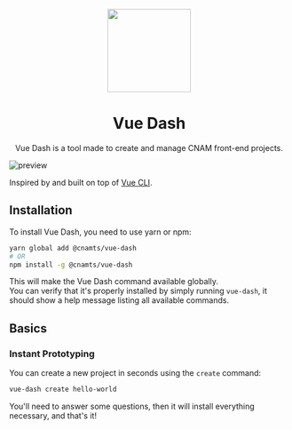 <p align="center">
  <a
    href="https://github.com/assurance-maladie-digital/design-system/"
    target="_blank"
    rel="noopener noreferrer"
  >
    <img
      src="https://user-images.githubusercontent.com/10298932/58886906-ec802f80-86e4-11e9-8993-b635252c8dba.png"
      alt=""
      width="150"
    >
  </a>
</p>

<h1 align="center">Vue Dash</h1>

<p align="center">Vue Dash is a tool made to create and manage CNAM front-end projects.</p>

![preview](https://user-images.githubusercontent.com/10298932/56207573-5ff3b200-604f-11e9-94c9-ab880eba1524.png)

Inspired by and built on top of [Vue CLI](https://cli.vuejs.org/guide/).

## Installation

To install Vue Dash, you need to use yarn or npm:

```sh
yarn global add @cnamts/vue-dash
# OR
npm install -g @cnamts/vue-dash
```

This will make the Vue Dash command available globally.<br>
You can verify that it's properly installed by simply running `vue-dash`, it should show a help message listing all available commands.

## Basics

### Instant Prototyping

You can create a new project in seconds using the `create` command:

```sh
vue-dash create hello-world
```

You'll need to answer some questions, then it will install everything necessary, and that's it!

